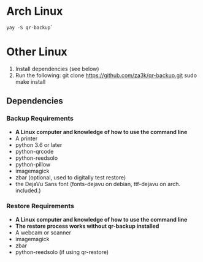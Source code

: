 # Arch Linux
    yay -S qr-backup`

# Other Linux
1. Install dependencies (see below)
2. Run the following:
    git clone https://github.com/za3k/qr-backup.git
    sudo make install

## Dependencies
### Backup Requirements
- **A Linux computer and knowledge of how to use the command line**
- A printer
- python 3.6 or later
- python-qrcode
- python-reedsolo
- python-pillow
- imagemagick
- zbar (optional, used to digitally test restore)
- the DejaVu Sans font (fonts-dejavu on debian,  ttf-dejavu on arch. included.)
### Restore Requirements
- **A Linux computer and knowledge of how to use the command line**
- **The restore process works without qr-backup installed**
- A webcam or scanner
- imagemagick
- zbar
- python-reedsolo (if using qr-restore)

